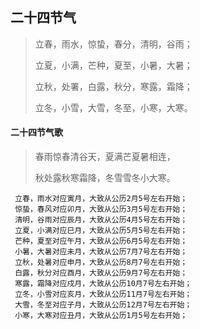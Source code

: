 ## 二十四节气
> 立春，雨水，惊蛰，春分，清明，谷雨；
> 
> 立夏，小满，芒种，夏至，小暑，大暑；
> 
> 立秋，处署，白露，秋分，寒露，霜降；
> 
> 立冬，小雪，大雪，冬至，小寒，大寒。

#### 二十四节气歌
> 春雨惊春清谷天，夏满芒夏暑相连，
> 
> 秋处露秋寒霜降，冬雪雪冬小大寒。

```
 立春，雨水对应寅月，大致从公历2月5号左右开始；
 惊蛰，春风对应卯月，大致从公历3月5号左右开始；
 清明，谷雨对应辰月，大致从公历4月5号左右开始；
 立夏，小满对应巳月，大致从公历5月5号左右开始；
 芒种，夏至对应午月，大致从公历6月5号左右开始；
 小暑，大暑对应未月，大致从公历7月7号左右开始；
 立秋，处暑对应申月，大致从公历8月7号左右开始；
 白露，秋分对应酉月，大致从公历9月7号左右开始；
 寒露，霜降对应戍月，大致从公历10月7号左右开始；
 立冬，小雪对应亥月，大致从公历11月7号左右开始；
 大雪，冬至对应子月，大致从公历12月7号左右开始；
 小寒，大寒对应丑月，大致从公历1月5号左右开始；
```